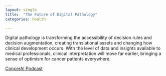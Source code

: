 ```yaml
---
layout: single
title:  "The Future of Digital Pathology"
categories: health

---
```

Digital pathology is transforming the accessibility of decision rules and decision augmentation, creating translational assets and changing how clinical development occurs. With the level of data and insights available to medical professionals, clinical interpretation will move far earlier, bringing a sense of optimism for cancer patients everywhere.
 
[ConcerAI Podcast](https://concertai.buzzsprout.com/2099973/12283043-the-future-of-digital-pathology-with-pathai-feat-dr-andy-beck)
